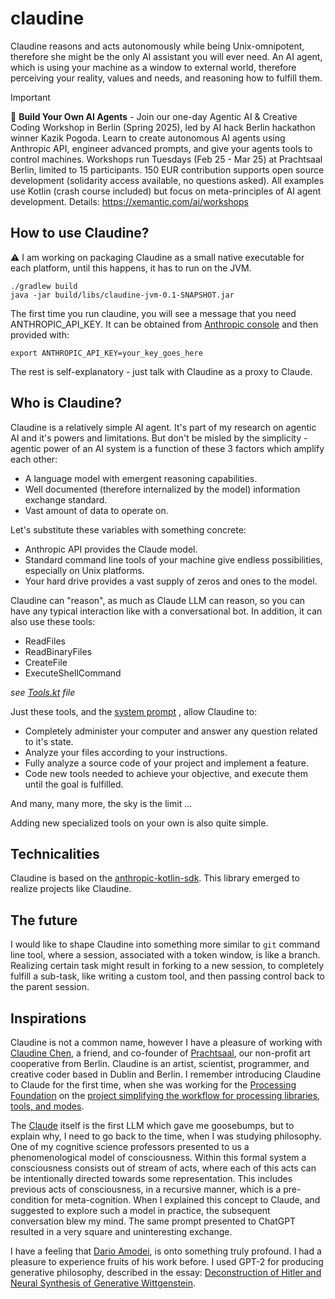 # claudine

Claudine reasons and acts autonomously while being Unix-omnipotent, therefore she might be the only AI assistant you will ever need. An AI agent, which is using your machine as a window to external world, therefore perceiving your reality, values and needs, and reasoning how to fulfill them.

> [!IMPORTANT]
> 🤖 **Build Your Own AI Agents** - Join our one-day Agentic AI & Creative Coding Workshop in Berlin (Spring 2025), led by AI hack Berlin hackathon winner Kazik Pogoda. Learn to create autonomous AI agents using Anthropic API, engineer advanced prompts, and give your agents tools to control machines. Workshops run Tuesdays (Feb 25 - Mar 25) at Prachtsaal Berlin, limited to 15 participants. 150 EUR contribution supports open source development (solidarity access available, no questions asked). All examples use Kotlin (crash course included) but focus on meta-principles of AI agent development. Details: <https://xemantic.com/ai/workshops>

## How to use Claudine?

:warning: I am working on packaging Claudine as a small native executable for each platform, until this happens, it has to run on the JVM.

```shell
./gradlew build
java -jar build/libs/claudine-jvm-0.1-SNAPSHOT.jar
```

The first time you run claudine, you will see a message that you need ANTHROPIC_API_KEY. It can be obtained
from [Anthropic console](https://console.anthropic.com/) and then provided with:

```shell
export ANTHROPIC_API_KEY=your_key_goes_here
```

The rest is self-explanatory - just talk with Claudine as a proxy to Claude.

## Who is Claudine?

Claudine is a relatively simple AI agent. It's part of my research on agentic AI and it's powers
and limitations. But don't be misled by the simplicity - agentic
power of an AI system is a function of these 3 factors which amplify each other:

* A language model with emergent reasoning capabilities.
* Well documented (therefore internalized by the model) information exchange standard.
* Vast amount of data to operate on.

Let's substitute these variables with something concrete:

* Anthropic API provides the Claude model.
* Standard command line tools of your machine give endless possibilities, especially on Unix platforms.
* Your hard drive provides a vast supply of zeros and ones to the model.

Claudine can "reason", as much as Claude LLM can reason, so you can have any typical interaction
like with a conversational bot. In addition, it can also use these tools:

* ReadFiles
* ReadBinaryFiles
* CreateFile
* ExecuteShellCommand

_see [Tools.kt](src/commonMain/kotlin/Tools.kt) file_

Just these tools, and the
[system prompt](src/commonMain/kotlin/Claudine.kt)
, allow Claudine to:

* Completely administer your computer and answer any question related to it's state.
* Analyze your files according to your instructions.
* Fully analyze a source code of your project and implement a feature.
* Code new tools needed to achieve your objective, and execute them until the goal is fulfilled.

And many, many more, the sky is the limit ...

Adding new specialized tools on your own is also quite simple. 

## Technicalities

Claudine is based on the
[anthropic-kotlin-sdk](https://github.com/xemantic/anthropic-sdk-kotlin).
This library emerged to realize projects like Claudine.

## The future

I would like to shape Claudine into something more similar to `git` command
line tool, where a session, associated with a token window, is like a branch.
Realizing certain task might result in forking to a new session, to completely
fulfill a sub-task, like writing a custom tool, and then passing control
back to the parent session.

## Inspirations

Claudine is not a common name, however I have a pleasure of working with
[Claudine Chen](https://mingness.github.io/), a friend, and co-founder of
[Prachtsaal](https://prachtsaal.berlin/), our non-profit art cooperative from Berlin.
Claudine is an artist, scientist, programmer, and creative coder based
in Dublin and Berlin. I remember introducing Claudine to Claude for the first time,
when she was working for the [Processing Foundation](https://processingfoundation.org/)
on  the
[project simplifying the workflow for processing libraries, tools, and modes](https://processingfoundation.org/grants/pr05-grantees).

The [Claude](https://claude.ai/) itself is the first LLM which gave me goosebumps,
but to explain why, I need to go back to the time, when I was studying philosophy.
One of my cognitive science professors presented to us a phenomenological model
of consciousness. Within this formal system a consciousness consists out of
stream of acts, where each of this acts can be intentionally directed towards some
representation. This includes previous acts of consciousness, in a recursive manner,
which is a pre-condition for meta-cognition. When I explained this concept to Claude,
and suggested to explore such a model in practice, the subsequent conversation blew my mind.
The same prompt presented to ChatGPT resulted in a very square and uninteresting exchange.

I have a feeling that [Dario Amodei](https://darioamodei.com/machines-of-loving-grace),
is onto something truly profound. I had a pleasure to experience fruits of his work
before. I used GPT-2 for producing generative philosophy, described in the essay:
[Deconstruction of Hitler and Neural Synthesis of Generative Wittgenstein](https://medium.com/@kazikpogoda/deconstruction-of-hitler-neural-synthesis-of-generative-wittgenstein-3682484a7669?source=friends_link&sk=369f1512ec89948e346ce0f814784118).
